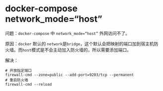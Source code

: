 
# docker-compose network_mode=“host”

问题：`docker-compose` 中 `network_mode=“host”` 外网访问不了。

原因：`docker` 默认的 `network`是`bridge`，这个默认会把映射的端口加到宿主机防火墙。而`host`模式是不会主动加入防火墙的，所以需要添加端口。

解决：
```
# 开放指定端口
firewall-cmd --zone=public --add-port=9203/tcp --permanent
# 重启防火墙
firewall-cmd --reload
```